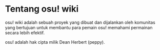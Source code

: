 # Tentang osu! wiki

osu! wiki adalah sebuah proyek yang dibuat dan dijalankan oleh komunitas yang bertujuan untuk membantu para pemain osu! memahami permainan secara lebih efektif.

osu! adalah hak cipta milik Dean Herbert (peppy).
